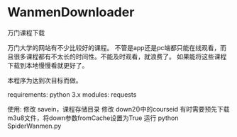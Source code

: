 # WanmenDownloader
万门课程下载

万门大学的网站有不少比较好的课程。
不管是app还是pc端都只能在线观看，而且很多课程都有不太长的时间性。不能及时观看，就浪费了。
如果能将这些课程下载到本地慢慢看就更好了。

本程序为达到次目标而做。

requirements: 
python 3.x
modules: requests

使用:
修改 savein，课程存储目录
修改 down2()中的courseid
有时需要预先下载m3u8文件，将down参数fromCache设置为True
运行 python SpiderWanmen.py

